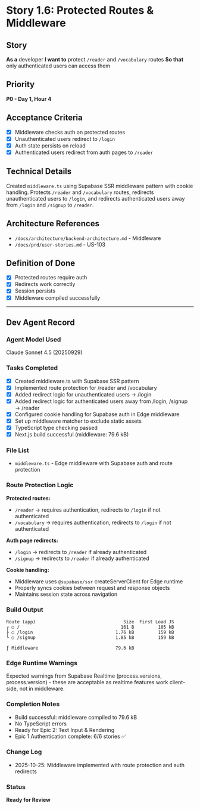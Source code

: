 # Story 1.6: Protected Routes & Middleware

## Story
**As a** developer
**I want to** protect `/reader` and `/vocabulary` routes
**So that** only authenticated users can access them

## Priority
**P0 - Day 1, Hour 4**

## Acceptance Criteria
- [x] Middleware checks auth on protected routes
- [x] Unauthenticated users redirect to `/login`
- [x] Auth state persists on reload
- [x] Authenticated users redirect from auth pages to `/reader`

## Technical Details
Created `middleware.ts` using Supabase SSR middleware pattern with cookie handling. Protects `/reader` and `/vocabulary` routes, redirects unauthenticated users to `/login`, and redirects authenticated users away from `/login` and `/signup` to `/reader`.

## Architecture References
- `/docs/architecture/backend-architecture.md` - Middleware
- `/docs/prd/user-stories.md` - US-103

## Definition of Done
- [x] Protected routes require auth
- [x] Redirects work correctly
- [x] Session persists
- [x] Middleware compiled successfully

---

## Dev Agent Record

### Agent Model Used
Claude Sonnet 4.5 (20250929)

### Tasks Completed
- [x] Created middleware.ts with Supabase SSR pattern
- [x] Implemented route protection for /reader and /vocabulary
- [x] Added redirect logic for unauthenticated users → /login
- [x] Added redirect logic for authenticated users away from /login, /signup → /reader
- [x] Configured cookie handling for Supabase auth in Edge middleware
- [x] Set up middleware matcher to exclude static assets
- [x] TypeScript type checking passed
- [x] Next.js build successful (middleware: 79.6 kB)

### File List
- `middleware.ts` - Edge middleware with Supabase auth and route protection

### Route Protection Logic
**Protected routes:**
- `/reader` → requires authentication, redirects to `/login` if not authenticated
- `/vocabulary` → requires authentication, redirects to `/login` if not authenticated

**Auth page redirects:**
- `/login` → redirects to `/reader` if already authenticated
- `/signup` → redirects to `/reader` if already authenticated

**Cookie handling:**
- Middleware uses `@supabase/ssr` createServerClient for Edge runtime
- Properly syncs cookies between request and response objects
- Maintains session state across navigation

### Build Output
```
Route (app)                                 Size  First Load JS
┌ ○ /                                      161 B         105 kB
├ ○ /login                               1.76 kB         159 kB
└ ○ /signup                              1.85 kB         159 kB

ƒ Middleware                             79.6 kB
```

### Edge Runtime Warnings
Expected warnings from Supabase Realtime (process.versions, process.version) - these are acceptable as realtime features work client-side, not in middleware.

### Completion Notes
- Build successful: middleware compiled to 79.6 kB
- No TypeScript errors
- Ready for Epic 2: Text Input & Rendering
- Epic 1 Authentication complete: 6/6 stories ✅

### Change Log
- 2025-10-25: Middleware implemented with route protection and auth redirects

### Status
**Ready for Review**
